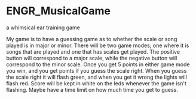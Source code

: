 # ENGR_MusicalGame
a whimsical ear training game

My game is to have a guessing game as to whether the scale or song played is 
in major or minor. There will be two game modes; one where it is songs that are
played and one that has scales get played. The positive button will correspond to
a major scale, while the negative button will correspond to the minor scale. 
Once you get 5 points in either game mode you win, and you get points if you guess the scale right. 
When you guess the scale right it will flash green, and when you get it wrong the lights will flash red. 
Score will be kept in white on the leds whenever the game isn't flashing. 
Maybe have a time limit on how much time you get to guess.
